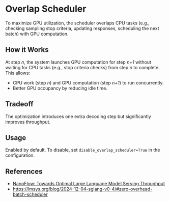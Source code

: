 # Overlap Scheduler

To maximize GPU utilization, the scheduler overlaps CPU tasks (e.g., checking sampling stop criteria, updating responses, scheduling the next batch) with GPU computation.

## How it Works

At step *n*, the system launches GPU computation for step *n+1* without waiting for CPU tasks (e.g., stop criteria checks) from step *n* to complete. This allows:

- CPU work (step *n*) and GPU computation (step *n+1*) to run concurrently.
- Better GPU occupancy by reducing idle time.

## Tradeoff

The optimization introduces one extra decoding step but significantly improves throughput.

## Usage

Enabled by default. To disable, set `disable_overlap_scheduler=True` in the configuration.


## References

- [NanoFlow: Towards Optimal Large Language Model Serving Throughput](https://arxiv.org/abs/2408.12757)
- https://lmsys.org/blog/2024-12-04-sglang-v0-4/#zero-overhead-batch-scheduler
